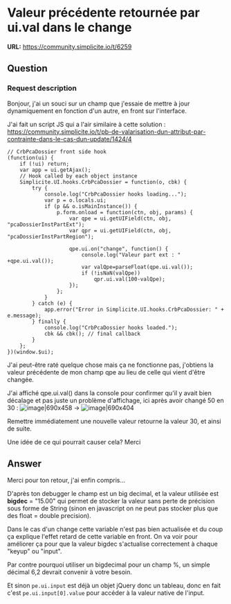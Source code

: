 # Valeur précédente retournée par ui.val dans le change

**URL:** https://community.simplicite.io/t/6259

## Question
### Request description

Bonjour, j'ai un souci sur un champ que j'essaie de mettre à jour dynamiquement en fonction d'un autre, en front sur l'interface.

J'ai fait un script JS qui a l'air similaire à cette solution : https://community.simplicite.io/t/pb-de-valarisation-dun-attribut-par-contrainte-dans-le-cas-dun-update/1424/4

```
// CrbPcaDossier front side hook
(function(ui) {
	if (!ui) return;
	var app = ui.getAjax();
	// Hook called by each object instance
	Simplicite.UI.hooks.CrbPcaDossier = function(o, cbk) {
		try {
			console.log("CrbPcaDossier hooks loading...");
			var p = o.locals.ui;
			if (p && o.isMainInstance()) {
				p.form.onload = function(ctn, obj, params) {
					var qpe = ui.getUIField(ctn, obj, "pcaDossierInstPartExt");
					var qpr = ui.getUIField(ctn, obj, "pcaDossierInstPartRegion");
					
					qpe.ui.on("change", function() {
						console.log("Valeur part ext : " +qpe.ui.val());
            			var valQpe=parseFloat(qpe.ui.val());
            			if (!isNaN(valQpe))
            				qpr.ui.val(100-valQpe);
					});
				};
			}
		} catch (e) {
			app.error("Error in Simplicite.UI.hooks.CrbPcaDossier: " + e.message);
		} finally {
			console.log("CrbPcaDossier hooks loaded.");
			cbk && cbk(); // final callback
		}
	};
})(window.$ui);
```
J'ai peut-être raté quelque chose mais ça ne fonctionne pas, j'obtiens la valeur précédente de mon champ qpe au lieu de celle qui vient d'être changée.

J'ai affiché qpe.ui.val() dans la console pour confirmer qu'il y avait bien décalage et pas juste un problème d'affichage, ici après avoir changé 50 en 30 :
![image|690x458](upload://8htpt9ieMqShPxPvGUyFwzioUr3.png)
->
![image|690x404](upload://ljI8A1Lg3217cCjDqbWf6PAWiOv.png)

Remettre immédiatement une nouvelle valeur retourne la valeur 30, et ainsi de suite.

Une idée de ce qui pourrait causer cela?
Merci

## Answer
Merci pour ton retour, j'ai enfin compris...

D'après ton debugger le champ est un big decimal, et la valeur utilisée est **bigdec** = "15.00" qui permet de stocker la valeur sans perte de précision sous forme de String (sinon en javascript on ne peut pas stocker plus que des float = double precision). 

Dans le cas d'un change cette variable n'est pas bien actualisée et du coup ça explique l'effet retard de cette variable en front. On va voir pour améliorer ça pour que la valeur bigdec s'actualise correctement à chaque "keyup" ou "input".

Par contre pourquoi utiliser un bigdecimal pour un champ %, un simple décimal 6,2 devrait convenir à votre besoin. 

Et sinon `pe.ui.input` est déjà un objet jQuery donc un tableau, donc en fait c'est `pe.ui.input[0].value` pour accéder à la valeur native de l'input.
